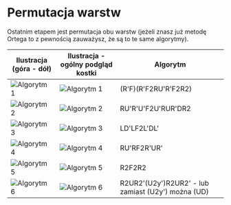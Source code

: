 # Permutacja warstw

Ostatnim etapem jest permutacja obu warstw (jeżeli znasz już metodę Ortega to z pewnością zauważysz, że są to te same algorytmy).


| Ilustracja (góra - dół)                                           | Ilustracja  - ogólny podgląd kostki                                | Algorytm                                           |
| ----------------------------------------------------------------- | ------------------------------------------------------------------ | -------------------------------------------------- |
| ![Algorytm 1](%site.assets%/assets/images/2x2x2/ortega/pll/1.png) | ![Algorytm 1](%site.assets%/assets/images/2x2x2/ortega/pll/1a.png) | (R'F)(R'F2RU'R'F2R2)                               |
| ![Algorytm 2](%site.assets%/assets/images/2x2x2/ortega/pll/2.png) | ![Algorytm 2](%site.assets%/assets/images/2x2x2/ortega/pll/2a.png) | RU'R'U'F2U'RUR'DR2                                 |
| ![Algorytm 3](%site.assets%/assets/images/2x2x2/ortega/pll/3.png) | ![Algorytm 3](%site.assets%/assets/images/2x2x2/ortega/pll/3a.png) | LD'LF2L'DL'                                        |
| ![Algorytm 4](%site.assets%/assets/images/2x2x2/ortega/pll/4.png) | ![Algorytm 4](%site.assets%/assets/images/2x2x2/ortega/pll/4a.png) | RU'RF2R'UR'                                        |
| ![Algorytm 5](%site.assets%/assets/images/2x2x2/ortega/pll/5.png) | ![Algorytm 5](%site.assets%/assets/images/2x2x2/ortega/pll/5a.png) | R2F2R2                                             |
| ![Algorytm 6](%site.assets%/assets/images/2x2x2/ortega/pll/6.png) | ![Algorytm 6](%site.assets%/assets/images/2x2x2/ortega/pll/6a.png) | R2UR2'(U2y')R2UR2' - lub zamiast (U2y') można (UD) |
